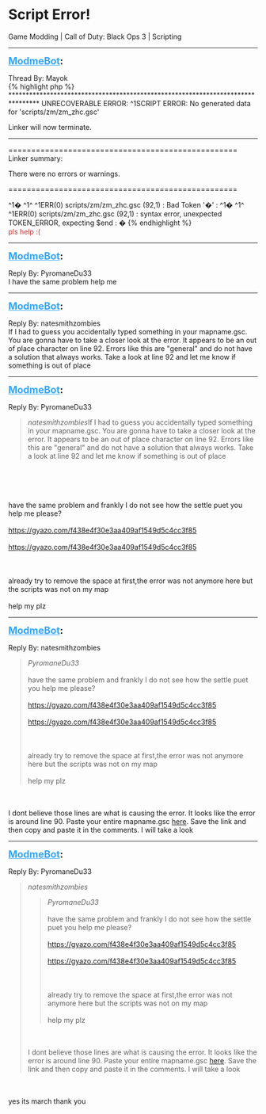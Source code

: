 # Script Error!
Game Modding | Call of Duty: Black Ops 3 | Scripting

---
<strong style="font-size: 1.4em;"><span style="text-decoration: underline;text-decoration-color: #34a7f9;"><span style="color:#34a7f9;">ModmeBot</span></span>:</strong>

<p>Thread By: Mayok<br />{% highlight php %}
********************************************************************************
UNRECOVERABLE ERROR:
  ^1SCRIPT ERROR: No generated data for &#39;scripts/zm/zm_zhc.gsc&#39;



Linker will now terminate.
********************************************************************************

==================================================
Linker summary:

There were no errors or warnings.

==================================================

^1�
^1^
^1ERR(0) scripts/zm/zm_zhc.gsc (92,1)  : Bad Token &#39;�&#39; :  ^1�
^1^
^1ERR(0) scripts/zm/zm_zhc.gsc (92,1)  : syntax error, unexpected TOKEN_ERROR, expecting $end : � 
{% endhighlight %}
<br /><span style="color:#cc3333;">pls help :(</span></p>

---
<strong style="font-size: 1.4em;"><span style="text-decoration: underline;text-decoration-color: #34a7f9;"><span style="color:#34a7f9;">ModmeBot</span></span>:</strong>

<p>Reply By: PyromaneDu33<br />I have the same problem help me</p>

---
<strong style="font-size: 1.4em;"><span style="text-decoration: underline;text-decoration-color: #34a7f9;"><span style="color:#34a7f9;">ModmeBot</span></span>:</strong>

<p>Reply By: natesmithzombies<br />If I had to guess you accidentally typed something in your mapname.gsc. You are gonna have to take a closer look at the error. It appears to be an out of place character on line 92. Errors like this are &quot;general&quot; and do not have a solution that always works. Take a look at line 92 and let me know if something is out of place</p>

---
<strong style="font-size: 1.4em;"><span style="text-decoration: underline;text-decoration-color: #34a7f9;"><span style="color:#34a7f9;">ModmeBot</span></span>:</strong>

<p>Reply By: PyromaneDu33<br /><blockquote><em>natesmithzombies</em>If I had to guess you accidentally typed something in your mapname.gsc. You are gonna have to take a closer look at the error. It appears to be an out of place character on line 92. Errors like this are &quot;general&quot; and do not have a solution that always works. Take a look at line 92 and let me know if something is out of place </blockquote><br /><br /><br /><br />have the same problem and frankly I do not see how the settle puet you help me please?<br /><br /><a href="https://gyazo.com/f438e4f30e3aa409af1549d5c4cc3f85">https://gyazo.com/f438e4f30e3aa409af1549d5c4cc3f85</a><br /><br /><a href="https://gyazo.com/f438e4f30e3aa409af1549d5c4cc3f85">https://gyazo.com/f438e4f30e3aa409af1549d5c4cc3f85</a><br /><br /><br /><br />already try to remove the space at first,the error was not anymore here but the scripts was not on my map<br /><br />help my plz</p>

---
<strong style="font-size: 1.4em;"><span style="text-decoration: underline;text-decoration-color: #34a7f9;"><span style="color:#34a7f9;">ModmeBot</span></span>:</strong>

<p>Reply By: natesmithzombies<br /><blockquote><em>PyromaneDu33</em><br /><br />have the same problem and frankly I do not see how the settle puet you help me please?<br /><br /><a href="https://gyazo.com/f438e4f30e3aa409af1549d5c4cc3f85">https://gyazo.com/f438e4f30e3aa409af1549d5c4cc3f85</a><br /><br /><a href="https://gyazo.com/f438e4f30e3aa409af1549d5c4cc3f85">https://gyazo.com/f438e4f30e3aa409af1549d5c4cc3f85</a><br /><br /><br /><br />already try to remove the space at first,the error was not anymore here but the scripts was not on my map<br /><br />help my plz</blockquote><br /><br />I dont believe those lines are what is causing the error. It looks like the error is around line 90. Paste your entire mapname.gsc <a href="http://paste.md-5.net/">here</a>. Save the link and then copy and paste it in the comments. I will take a look</p>

---
<strong style="font-size: 1.4em;"><span style="text-decoration: underline;text-decoration-color: #34a7f9;"><span style="color:#34a7f9;">ModmeBot</span></span>:</strong>

<p>Reply By: PyromaneDu33<br /><blockquote><em>natesmithzombies</em><blockquote><em>PyromaneDu33</em><br /><br />have the same problem and frankly I do not see how the settle puet you help me please?<br /><br /><a href="https://gyazo.com/f438e4f30e3aa409af1549d5c4cc3f85">https://gyazo.com/f438e4f30e3aa409af1549d5c4cc3f85</a><br /><br /><a href="https://gyazo.com/f438e4f30e3aa409af1549d5c4cc3f85">https://gyazo.com/f438e4f30e3aa409af1549d5c4cc3f85</a><br /><br /><br /><br />already try to remove the space at first,the error was not anymore here but the scripts was not on my map<br /><br />help my plz</blockquote><br /><br />I dont believe those lines are what is causing the error. It looks like the error is around line 90. Paste your entire mapname.gsc <a href="http://paste.md-5.net/">here</a>. Save the link and then copy and paste it in the comments. I will take a look </blockquote><br /><br />yes its march thank you</p>
